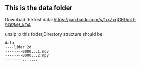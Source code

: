 ## This is the data folder

Download the test data: https://pan.baidu.com/s/1kxZxrjGHDmTt-9QRMd_kOA

unzip to this folder,Directory structure should be:

```
data
----lidar_2d
--------0000...1.npy
--------0000...2.npy
--------.......
```